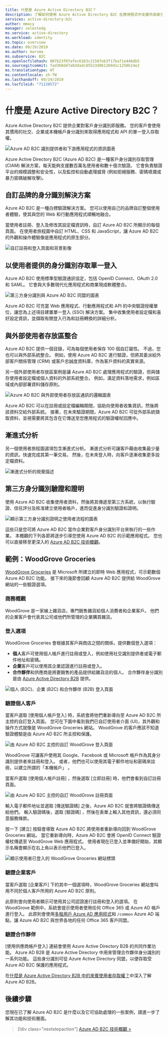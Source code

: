 ```yaml
---
title: 什麼是 Azure Active Directory B2C？
description: 了解如何使用 Azure Active Directory B2C 在應用程式中支援外部身分識別，包括使用 Facebook、Google 和其他識別提供者的社交登入。
services: active-directory-b2c
author: mmacy
manager: celestedg
ms.service: active-directory
ms.workload: identity
ms.topic: overview
ms.date: 09/19/2019
ms.author: marsma
ms.subservice: B2C
ms.openlocfilehash: 007b23f07afec6163c2158feb3f17ba71e44bdb5
ms.sourcegitcommit: fad368d47a83dadc85523d86126941c1250b14e2
ms.translationtype: HT
ms.contentlocale: zh-TW
ms.lasthandoff: 09/19/2019
ms.locfileid: "71120572"
---
```

# <a name="what-is-azure-active-directory-b2c"></a>什麼是 Azure Active Directory B2C？

Azure Active Directory B2C 提供企業對客戶身分識別即服務。 您的客戶會使用其慣用的社交、企業或本機帳戶身分識別來取得應用程式和 API 的單一登入存取權。

![Azure AD B2C 識別提供者和下游應用程式的資訊圖表](media/active-directory-b2c-overview/azureadb2c-overview.png)

Azure Active Directory B2C (Azure AD B2C) 是一種客戶身分識別存取管理 (CIAM) 解決方案，每天能夠支援數百萬名使用者和數十億次驗證。 它會負責驗證平台的規模調整和安全性，以及監控和自動處理威脅 (例如拒絕服務、密碼噴濺或暴力密碼破解攻擊)。

## <a name="custom-branded-identity-solution"></a>自訂品牌的身分識別解決方案

Azure AD B2C 是一種白標驗證解決方案。 您可以使用自己的品牌自訂整個使用者體驗，使其與您的 Web 和行動應用程式順暢地融合。

當使用者註冊、登入及修改其設定檔資訊時，自訂 Azure AD B2C 所顯示的每個頁面。 在使用者旅程圖中自訂 HTML、CSS 和 JavaScript，讓 Azure AD B2C 的外觀和操作體驗像是應用程式的原生部分。

![自訂註冊和登入頁面和背景影像](media/active-directory-b2c-overview/sign-in-small.png)

## <a name="single-sign-on-access-with-a-user-provided-identity"></a>以使用者提供的身分識別存取單一登入

Azure AD B2C 使用標準型驗證通訊協定，包括 OpenID Connect、OAuth 2.0 和 SAML。 它會與大多數現代化應用程式和商業現成軟體整合。

![第三方身分識別與 Azure AD B2C 同盟的圖表](media/active-directory-b2c-overview/scenario-singlesignon.png)

Azure AD B2C 可充當 Web 應用程式、行動應用程式和 API 的中央驗證授權單位，讓您為上述項目建置單一登入 (SSO) 解決方案。 集中收集使用者設定檔和喜好設定資訊，並擷取有關登入行為和註冊轉換的詳細分析。

## <a name="integrate-with-external-user-stores"></a>與外部使用者存放區整合

Azure AD B2C 提供一個目錄，可為每個使用者保存 100 個自訂屬性。 不過，您也可以與外部系統整合。 例如，使用 Azure AD B2C 進行驗證，但將其委派給外部客戶關係管理 (CRM) 或客戶忠誠度資料庫，作為客戶資料的真實來源。

另一個外部使用者存放區案例是讓 Azure AD B2C 處理應用程式的驗證，但與儲存使用者設定檔或個人資料的外部系統整合。 例如，滿足資料落地需求，例如區域或內部部署資料儲存原則。

![Azure AD B2C 與外部使用者存放區通訊的邏輯圖表](media/active-directory-b2c-overview/scenario-remoteprofile.png)

Azure AD B2C 可以在註冊或設定檔編輯期間，協助向使用者收集資訊，然後將該資料交給外部系統。 接著，在未來驗證期間，Azure AD B2C 可從外部系統擷取資料，並視需要將其包含在它傳送至您應用程式的驗證權杖回應中。

## <a name="progressive-profiling"></a>漸進式分析

另一個使用者旅程圖選項包含漸進式分析。 漸進式分析可讓客戶藉由收集最少量的資訊，快速完成其第一筆交易。 然後，在未來登入時，向客戶逐漸收集更多設定檔資料。

![漸進式分析的視覺描述](media/active-directory-b2c-overview/scenario-progressive.png)

## <a name="third-party-identity-verification-and-proofing"></a>第三方身分識別驗證和證明

使用 Azure AD B2C 收集使用者資料，然後將其傳遞至第三方系統，以執行驗證、信任評分及核准建立使用者帳戶，進而促進身分識別驗證和證明。

![顯示第三方身分識別證明之使用者流程的圖表](media/active-directory-b2c-overview/scenario-idproofing.png)

這些只是您可將 Azure AD B2C 當作企業對客戶身分識別平台來執行的一些作業。 本概觀的下列各節將逐步引導您使用 Azure AD B2C 的示範應用程式。 您也可以直接移至更深入的 [Azure AD B2C 技術概觀](technical-overview.md)。

## <a name="example-woodgrove-groceries"></a>範例：WoodGrove Groceries

[WoodGrove Groceries][woodgrove] 是 Microsoft 所建立的即時 Web 應用程式，可示範數個 Azure AD B2C 功能。 接下來的幾節會回顧 Azure AD B2C 提供給 WoodGrove 網站的一些驗證選項。

### <a name="business-overview"></a>商務概觀

WoodGrove 是一家線上雜貨店，專門銷售雜貨給個人消費者和企業客戶。 他們的企業客戶會代表其公司或他們所管理的企業購買雜貨。

### <a name="sign-in-options"></a>登入選項

WoodGrove Groceries 會根據其客戶與商店之間的關係，提供數個登入選項：

* **個人**客戶可使用個人帳戶進行註冊或登入，例如使用社交識別提供者或電子郵件地址和密碼。
* **企業**客戶可以使用其企業認證進行註冊或登入。
* **合作夥伴**和供應商是將要銷售的產品提供給雜貨店的個人。 合作夥伴身分識別是由 [Azure Active Directory B2B](../active-directory/b2b/what-is-b2b.md) 提供。

![個人 (B2C)、企業 (B2C) 和合作夥伴 (B2B) 登入頁面](media/active-directory-b2c-overview/woodgrove-overview.png)

### <a name="authenticate-individual-customers"></a>驗證個人客戶

當客戶選取 [使用個人帳戶登入]  時，系統會將他們重新導向至 Azure AD B2C 所主控的自訂登入頁面。 您可在下圖中看到我們已自訂使用者介面 (UI)，其外觀和操作方式就像是 WoodGrove Groceries 網站。 WoodGrove 的客戶應該不知道驗證體驗是由 Azure AD B2C 所主控和保護。

![由 Azure AD B2C 主控的自訂 WoodGrove 登入頁面](media/active-directory-b2c-overview/sign-in.png)

WoodGrove 可讓客戶使用其 Google、Facebook 或 Microsoft 帳戶作為其身分識別提供者來註冊和登入。 或者，他們也可以使用其電子郵件地址和密碼來註冊，以建立所謂的「本機帳戶」  。

當客戶選取 [使用個人帳戶註冊]  ，然後選取 [立即註冊]  時，他們會看到自訂註冊頁面。

![由 Azure AD B2C 主控的自訂 WoodGrove 註冊頁面](media/active-directory-b2c-overview/sign-up.png)

輸入電子郵件地址並選取 [傳送驗證碼]  之後，Azure AD B2C 就會將驗證碼傳送給他們。 輸入驗證碼後，選取 [驗證碼]  ，然後在表單上輸入其他資訊，還必須同意服務條款。

按一下 [建立]  按鈕會導致 Azure AD B2C 將使用者重新導向回到 WoodGrove Groceries 網站。 當它重新導向時，Azure AD B2C 會將 OpenID Connect 驗證權杖傳遞至 WoodGrove Web 應用程式。 使用者現在已登入並準備好開始，其顯示名稱會顯示在右上角以表示他們已登入。

![顯示使用者已登入的 WoodGrove Groceries 網站標頭](media/active-directory-b2c-overview/signed-in-individual.png)

### <a name="authenticate-business-customers"></a>驗證企業客戶

當客戶選取 [企業客戶]  下的其中一個選項時，WoodGrove Groceries 網站會叫用不同於個人客戶所用的 Azure AD B2C 原則。

此原則會向使用者顯示可使用其公司認證進行註冊和登入的選項。 在 WoodGrove 範例中，系統會提示使用者使用任何 Office 365 或 Azure AD 帳戶進行登入。 此原則會使用[多租用戶 Azure AD 應用程式](../active-directory/develop/howto-convert-app-to-be-multi-tenant.md)和 `/common` Azure AD 端點，讓 Azure AD B2C 與世界各地的任何 Office 365 客戶同盟。

### <a name="authenticate-partners"></a>驗證合作夥伴

[使用供應商帳戶登入]  連結會使用 Azure Active Directory B2B 的共同作業功能。 Azure AD B2B 是 Azure Active Directory 中用來管理合作夥伴身分識別的一系列功能。 這些身分識別可從 Azure Active Directory 同盟，以便存取受 Azure AD B2C 保護的應用程式。

在[什麼是 Azure Active Directory B2B 中的來賓使用者存取權？](../active-directory/b2b/what-is-b2b.md)中深入了解 Azure AD B2B。

<!-- UNCOMMENT WHEN REPO IS UPDATED WITH LATEST DEMO CODE
### Sample code

If you'd like to jump right into the code to see how the WoodGrove Groceries application is built, you can find the repository on GitHub:

[Azure-Samples/active-directory-external-identities-woodgrove-demo][woodgrove-repo] (GitHub)
-->

## <a name="next-steps"></a>後續步驟

您現在已了解 Azure AD B2C 是什麼以及它可協助處理的一些案例，請進一步了解其功能和技術層面。

> [!div class="nextstepaction"]
> [Azure AD B2C 技術概觀 >](technical-overview.md)

<!-- LINKS - External -->
[woodgrove]: https://aka.ms/ciamdemo
[woodgrove-repo]: https://github.com/Azure-Samples/active-directory-external-identities-woodgrove-demo
